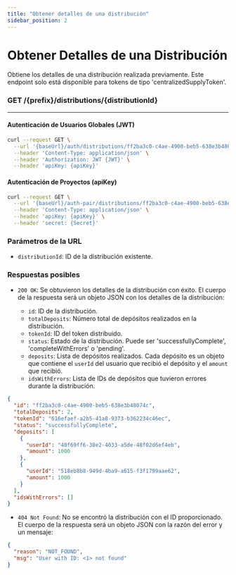 ```yaml
---
title: "Obtener detalles de una distribución"
sidebar_position: 2
---
```


# Obtener Detalles de una Distribución

Obtiene los detalles de una distribución realizada previamente. Este endpoint solo está disponible para tokens de tipo 'centralizedSupplyToken'.

### <span>GET</span> /{prefix}/distributions/{distributionId}

---

#### Autenticación de Usuarios Globales (JWT)

```bash
curl --request GET \
  --url '{baseUrl}/auth/distributions/ff2ba3c0-c4ae-4900-beb5-638e3b48074c' \
  --header 'Content-Type: application/json' \
  --header 'Authorization: JWT {JWT}' \
  --header 'apiKey: {apiKey}'
```

#### Autenticación de Proyectos (apiKey)

```bash
curl --request GET \
  --url '{baseUrl}/auth-pair/distributions/ff2ba3c0-c4ae-4900-beb5-638e3b48074c' \
  --header 'Content-Type: application/json' \
  --header 'apiKey: {apiKey}' \
  --header 'secret: {Secret}'
```

### Parámetros de la URL

- `distributionId`: ID de la distribución existente.

### Respuestas posibles

- `200 OK`: Se obtuvieron los detalles de la distribución con éxito. El cuerpo de la respuesta será un objeto JSON con los detalles de la distribución:

  - `id`: ID de la distribución.
  - `totalDeposits`: Número total de depósitos realizados en la distribución.
  - `tokenId`: ID del token distribuido.
  - `status`: Estado de la distribución. Puede ser 'successfullyComplete', 'completeWithErrors' o 'pending'.
  - `deposits`: Lista de depósitos realizados. Cada depósito es un objeto que contiene el `userId` del usuario que recibió el depósito y el `amount` que recibió.
  - `idsWithErrors`: Lista de IDs de depósitos que tuvieron errores durante la distribución.

```json
{
  "id": "ff2ba3c0-c4ae-4900-beb5-638e3b48074c",
  "totalDeposits": 2,
  "tokenId": "616efaef-a2b5-41a8-9373-b362234c46ec",
  "status": "successfullyComplete",
  "deposits": [
    {
      "userId": "40f69ff6-38e2-4033-a5de-48f02d6ef4eb",
      "amount": 1000
    },
    {
      "userId": "518eb8b8-949d-4ba9-a615-f3f1799aae62",
      "amount": 1000
    }
  ],
  "idsWithErrors": []
}
```

- `404 Not Found`: No se encontró la distribución con el ID proporcionado. El cuerpo de la respuesta será un objeto JSON con la razón del error y un mensaje:

```json
{
  "reason": "NOT_FOUND",
  "msg": "User with ID: <1> not found"
}
```
